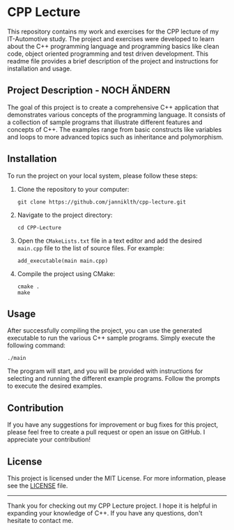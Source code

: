 # CPP Lecture

This repository contains my work and exercises for the CPP lecture of my IT-Automotive study. The project and exercises were developed to learn about the C++ programming language and programming basics like clean code, object oriented programming and test driven development. This readme file provides a brief description of the project and instructions for installation and usage.

## Project Description - NOCH ÄNDERN

The goal of this project is to create a comprehensive C++ application that demonstrates various concepts of the programming language. It consists of a collection of sample programs that illustrate different features and concepts of C++. The examples range from basic constructs like variables and loops to more advanced topics such as inheritance and polymorphism.

## Installation

To run the project on your local system, please follow these steps:

1. Clone the repository to your computer:  
   ```
   git clone https://github.com/janniklth/cpp-lecture.git
   ```

2. Navigate to the project directory:  
   ```
   cd CPP-Lecture
   ```

3. Open the `CMakeLists.txt` file in a text editor and add the desired `main.cpp` file to the list of source files. For example:  
   ```
   add_executable(main main.cpp)
   ```

4. Compile the project using CMake:  
   ```
   cmake .
   make
   ```

## Usage

After successfully compiling the project, you can use the generated executable to run the various C++ sample programs. Simply execute the following command:

```
./main
```

The program will start, and you will be provided with instructions for selecting and running the different example programs. Follow the prompts to execute the desired examples.

## Contribution

If you have any suggestions for improvement or bug fixes for this project, please feel free to create a pull request or open an issue on GitHub. I appreciate your contribution!

## License

This project is licensed under the MIT License. For more information, please see the [LICENSE](LICENSE) file.

---

Thank you for checking out my CPP Lecture project. I hope it is helpful in expanding your knowledge of C++. If you have any questions, don't hesitate to contact me.
